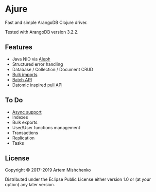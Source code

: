 # Ajure

Fast and simple ArangoDB Clojure driver.

Tested with ArangoDB version 3.2.2.

## Features
- Java NIO via [Aleph](https://github.com/ztellman/aleph)
- Structured error handling 
- Database / Collection / Document CRUD
- [Bulk imports](https://docs.arangodb.com/3.1/HTTP/BulkImports)
- [Batch API](https://docs.arangodb.com/3.1/HTTP/BatchRequest)
- Datomic inspired [pull API](http://docs.datomic.com/pull.html)

## To Do
- [Async support](https://docs.arangodb.com/3.1/HTTP/AsyncResultsManagement)
- Indexes
- Bulk exports
- User/User functions management
- Transactions
- Replication
- Tasks

## License

Copyright © 2017-2019 Artem Mishchenko

Distributed under the Eclipse Public License either version 1.0 or (at
your option) any later version.

